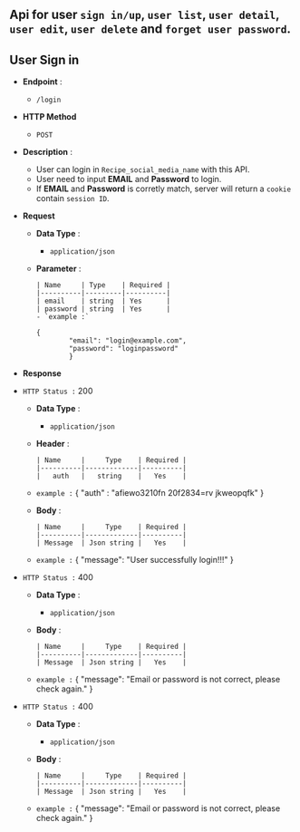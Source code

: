 ## Api for user `sign in/up`, `user list`, `user detail`, `user edit`, `user delete` and `forget user password`.

## User Sign in
- **Endpoint** :
  - `/login`
- **HTTP Method**
  - `POST`

- **Description** :
  - User can login in `Recipe_social_media_name` with this API.
  - User need to input **EMAIL** and **Password** to login.
  - If **EMAIL** and **Password** is corretly match, server will return a `cookie` contain `session ID`.

- **Request**
  - **Data Type** :
    - `application/json`
  - **Parameter** :

        | Name     | Type    | Required |
        |----------|---------|----------|
        | email    | string  | Yes      |
        | password | string  | Yes      |
        - `example :`

        {
                "email": "login@example.com",
                "password": "loginpassword"
                }

- **Response**

- `HTTP Status :` 200
  - **Data Type** :
    - `application/json`
  - **Header** :

        | Name     |     Type    | Required |
        |----------|-------------|----------|
        |   auth   |   string    |   Yes    |
  - `example :`
        {
        "auth" : "afiewo3210fn 20f2834=rv jkweopqfk"
        }

  - **Body** :

        | Name     |     Type    | Required |
        |----------|-------------|----------|
        | Message  | Json string |   Yes    |
  - `example :`
        {
        "message": "User successfully login!!!"
        }

- `HTTP Status :` 400
  - **Data Type** :
    - `application/json`
  - **Body** :

        | Name     |     Type    | Required |
        |----------|-------------|----------|
        | Message  | Json string |   Yes    |
  - `example :`
        {
        "message": "Email or password is not correct, please check again."
        }
- `HTTP Status :` 400
  - **Data Type** :
    - `application/json`
  - **Body** :

        | Name     |     Type    | Required |
        |----------|-------------|----------|
        | Message  | Json string |   Yes    |
  - `example :`
        {
        "message": "Email or password is not correct, please check again."
        }
